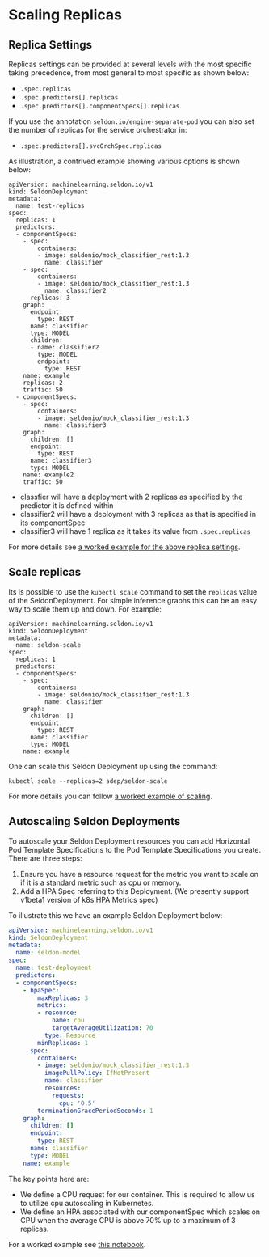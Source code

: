 # Scaling Replicas

## Replica Settings

Replicas settings can be provided at several levels with the most specific taking precedence, from most general to most specific as shown below:

  * `.spec.replicas`
  * `.spec.predictors[].replicas`
  * `.spec.predictors[].componentSpecs[].replicas`

If you use the annotation `seldon.io/engine-separate-pod` you can also set the number of replicas for the service orchestrator in:

 * `.spec.predictors[].svcOrchSpec.replicas`

As illustration, a contrived example showing various options is shown below:

```
apiVersion: machinelearning.seldon.io/v1
kind: SeldonDeployment
metadata:
  name: test-replicas
spec:
  replicas: 1
  predictors:
  - componentSpecs:
    - spec:
        containers:
        - image: seldonio/mock_classifier_rest:1.3
          name: classifier
    - spec:
        containers:
        - image: seldonio/mock_classifier_rest:1.3
          name: classifier2
      replicas: 3
    graph:
      endpoint:
        type: REST
      name: classifier
      type: MODEL
      children:
      - name: classifier2
        type: MODEL
        endpoint:
          type: REST
    name: example
    replicas: 2
    traffic: 50
  - componentSpecs:
    - spec:
        containers:
        - image: seldonio/mock_classifier_rest:1.3
          name: classifier3
    graph:
      children: []
      endpoint:
        type: REST
      name: classifier3
      type: MODEL
    name: example2
    traffic: 50

```

 * classfier will have a deployment with 2 replicas as specified by the predictor it is defined within
 * classifier2 will have a deployment with 3 replicas as that is specified in its componentSpec
 * classifier3 will have 1 replica as it takes its value from `.spec.replicas`

For more details see [a worked example for the above replica settings](../examples/scale.html).

## Scale replicas

Its is possible to use the `kubectl scale` command to set the `replicas` value of the SeldonDeployment. For simple inference graphs this can be an easy way to scale them up and down. For example:

```
apiVersion: machinelearning.seldon.io/v1
kind: SeldonDeployment
metadata:
  name: seldon-scale
spec:
  replicas: 1  
  predictors:
  - componentSpecs:
    - spec:
        containers:
        - image: seldonio/mock_classifier_rest:1.3
          name: classifier
    graph:
      children: []
      endpoint:
        type: REST
      name: classifier
      type: MODEL
    name: example
```

One can scale this Seldon Deployment up using the command:

```console
kubectl scale --replicas=2 sdep/seldon-scale
```

For more details you can follow [a worked example of scaling](../examples/scale.html).

## Autoscaling Seldon Deployments

To autoscale your Seldon Deployment resources you can add Horizontal Pod Template Specifications to the Pod Template Specifications you create. There are three steps:

  1. Ensure you have a resource request for the metric you want to scale on if it is a standard metric such as cpu or memory.
  1. Add a HPA Spec referring to this Deployment. (We presently support v1beta1 version of k8s HPA Metrics spec)

To illustrate this we have an example Seldon Deployment below:

```yaml
apiVersion: machinelearning.seldon.io/v1
kind: SeldonDeployment
metadata:
  name: seldon-model
spec:
  name: test-deployment
  predictors:
  - componentSpecs:
    - hpaSpec:
        maxReplicas: 3
        metrics:
        - resource:
            name: cpu
            targetAverageUtilization: 70
          type: Resource
        minReplicas: 1
      spec:
        containers:
        - image: seldonio/mock_classifier_rest:1.3
          imagePullPolicy: IfNotPresent
          name: classifier
          resources:
            requests:
              cpu: '0.5'
        terminationGracePeriodSeconds: 1
    graph:
      children: []
      endpoint:
        type: REST
      name: classifier
      type: MODEL
    name: example
```

The key points here are:

 * We define a CPU request for our container. This is required to allow us to utilize cpu autoscaling in Kubernetes.
 * We define an HPA associated with our componentSpec which scales on CPU when the average CPU is above 70% up to a maximum of 3 replicas.


For a worked example see [this notebook](../examples/autoscaling_example.html).
